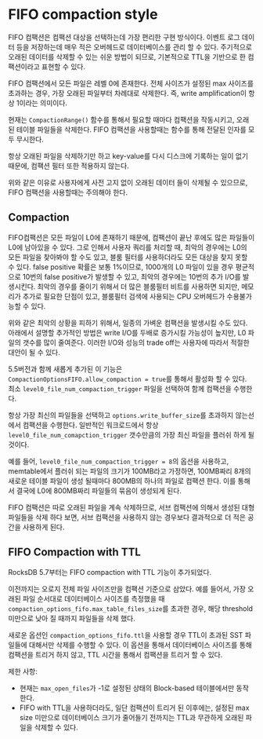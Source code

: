 # FIFO compaction style

FIFO 컴팩션은 컴팩션 대상을 선택하는데 가장 편리한 구현 방식이다. 이벤트 로그 데이터 등을 저장하는데 매우 적은 오버헤드로 데이터베이스를 관리 할 수 있다. 주기적으로 오래된 데이터를 삭제할 수 있는 쉬운 방법이 되므로, 기본적으로 TTL을 기반으로 한 컴팩션이라고 표현할 수 있다.

FIFO 컴팩션에서 모든 파일은 레벨 0에 존재한다. 전체 사이즈가 설정된 max 사이즈를 초과하는 경우, 가장 오래된 파일부터 차례대로 삭제한다. 즉, write amplification이 항상 1이라는 의미이다. 

현재는 `CompactionRange()` 함수를 통해서 필요할 때마다 컴팩션을 작동시키고, 오래된 테이블 파일들을 삭제한다. FIFO 컴팩션을 사용할때는 함수를 통해 전달된 인자를 모두 무시한다.

항상 오래된 파일을 삭제하기만 하고 key-value를 다시 디스크에 기록하는 일이 없기 때문에, 컴팩션 필터 또한 적용하지 않는다. 

위와 같은 이유로 사용자에게 사전 고지 없이 오래된 데이터 들이 삭제될 수 있으므로, FIFO 컴팩션을 사용할때는 주의해야 한다.



## Compaction

FIFO컴팩션은 모든 파일이 L0에 존재하기 때문에, 컴팩션이 끝난 후에도 많은 파일들이 L0에 남아있을 수 있다. 그로 인해서 사용자 쿼리를 처리할 때, 최악의 경우에는 L0의 모든 파일을 찾아봐야 할 수도 있고, 블룸 필터를 사용하더라도 모든 대상을 찾지 못할 수 있다. false positive 확률은 보통 1%이므로, 1000개의 L0 파일이 있을 경우 평균적으로 10번의 false positive가 발생할 수 있고, 최악의 경우에는 10번의 추가 I/O를 발생시킨다. 최악의 경우를 줄이기 위해서 더 많은 블룸필터 비트를 사용하면 되지만, 메모리가 추가로 필요한 단점이 있고, 블룸필터 검색에 사용되는 CPU 오버헤드가 수용불가능할 수 있다.

위와 같은 최악의 상황을 피하기 위해서, 일종의 가벼운 컴팩션을 발생시킬 수도 있다. 아래에서 설명할 추가적인 방법은 write I/O를 두배로 증가시킬 가능성이 높지만, L0 파일의 갯수를 많이 줄여준다. 이러한 I/O와 성능의 trade off는 사용자에 따라서 적절한 대안이 될 수 있다.

5.5버전과 함께 새롭게 추가된 이 기능은 `CompactionOptionsFIFO.allow_compaction = true`를 통해서 활성화 할 수 있다. 최소 `level0_file_num_compaction_trigger` 파일을 선택하여 함께 컴팩션을 수행한다.

항상 가장 최신의 파일들을 선택하고 `options.write_buffer_size`를 초과하지 않는선에서 컴팩션을 수행한다. 일반적인 워크로드에서 항상 `level0_file_num_comapction_trigger` 갯수만큼의 가장 최신 파일을 플러쉬 하게 될 것이다.

예를 들어, `level0_file_num_compaction_trigger = 8`의 옵션을 사용하고, memtable에서 플러쉬 되는 파일의 크기가 100MB라고 가정하면, 100MB짜리 8개의 새로운 테이블 파일이 생성 될때마다 800MB의 하나의 파일로 컴팩션 한다. 이를 통해서 결국에 L0에 800MB짜리 파일들의 묶음이 생성되게 된다. 

FIFO 컴팩션은 따로 오래된 파일을 계속 삭제하므로, 서브 컴팩션에 의해서 생성된 대형 파일들을 삭제 하다 보면, 서브 컴팩션을 사용하지 않는 경우보다 결과적으로 더 적은 공간을 사용하게 된다.



## FIFO Compaction with TTL

RocksDB 5.7부터는 FIFO compaction with TTL 기능이 추가되었다. 

이전까지는 오로지 전체 파일 사이즈만을 컴팩션 기준으로 삼았다. 예를 들어서, 가장 오래된 파일 순서대로 데이터베이스 사이즈를 측정했을 때 `compaction_options_fifo.max_table_files_size`를 초과한 경우, 해당 threshold 미만으로 낮아 질 때까지 파일들을 삭제 했다. 

새로운 옵션인 `compaction_options_fifo.ttl`을 사용할 경우 TTL이 초과된 SST 파일들에 대해서만 삭제를 수행할 수 있다. 이 옵션을 통해서 데이터베이스 사이즈를 통해 컴팩션을 트리거 하지 않고, TTL 시간을 통해서 컴팩션을 트리거 할 수 있다.

제한 사항:

- 현재는 `max_open_files`가 -1로 설정된 상태의 Block-based 테이블에서만 동작한다.
- FIFO with TTL을 사용하더라도, 일단 컴팩션이 트리거 된 이후에는, 설정된 max size 미만으로 데이터베이스 크기가 줄어들기 전까지는 TTL과 무관하게 오래된 파일을 삭제할 수 있다. 